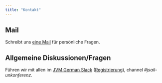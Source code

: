 ```yaml
---
title: "Kontakt"
---
```


## Mail

Schreibt uns [eine Mail](mailto:jsail-orga@ijug.eu) für persönliche Fragen.

## Allgemeine Diskussionen/Fragen

Führen wir mit allen im [JVM German Slack](https://jvm-german.slack.com) ([Registrierung](https://slackin-jvm-german.herokuapp.com/)), channel _#jsail-unkonferenz_.